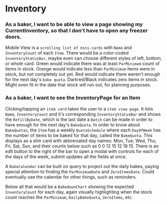 # Inventory

### As a baker, I want to be able to view a page showing my CurrentInventory, so that I don't have to open any freezer doors.

Mobile View is a `scrolling list of mini-cards` with `Name` and `InventoryCount` of each `Item`. There would be a color-coded `InventoryStatusBar`, maybe even can choose different styles of left, bottom, or whole card. Green would indicate there was at least `ParMinimum` count of items in stock. Orange would indicate less than `ParMinimum` items were in stock, but not completely out yet. Red would indicate there weren't enough for the next day's `bake quota`. Darkred/Black indicates zero items in stock. Might even fit in the date that stock will run out, for planning purposes.

### As a baker, I want to see the InventoryPage for an Item
Clicking/tapping an `item card` takes the user to a `item view page`. It lists `Name`, `InventoryCount` and it's corresponding `InventoryStatusBar` and shows the `RefillByDate`, which is the last date a `Batch` can be made in order to have enough for the next day's `BakeQuota`. In order to know about `BakeQuotas`, the `Item` has a weekly `QuotaSchedule` where each `DayOfWeek` has the number of items to be baked for that day, called the `BakeQuota`. This displays as a slim card with abbreviated day names: Mon, Tue, Wed, Thu, Fri, Sat, Sun, and their counts below such as 0 0 12 15 12 18 15. There is an edit button to the right of the bar to open a modal with controls for each of the days of the week, submit updates all the fields at once. 

A `BakeCalendar` can be built on query to project out the daily bakes, paying special attention to finding the `ParMinimumDate` and `ZeroItemsDate`. Could eventually use the calendar for other things, such as reminders.

Below all that would be a `BakedownChart` showing the expected `InventoryCount` for each day, again visually highlighting when the stock count reaches the `ParMinimum`, `DailyBakeQuota`, `ZeroItems`, etc.